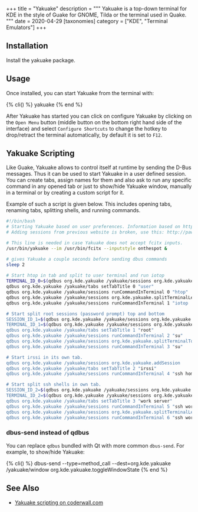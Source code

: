 +++
title = "Yakuake"
description = """
Yakuake is a top-down terminal for KDE in the style of Guake for GNOME, Tilda or the terminal used in Quake. 
"""
date = 2020-04-29
[taxonomies]
category = ["KDE", "Terminal Emulators"]
+++

## Installation

Install the yakuake package.

## Usage

Once installed, you can start Yakuake from the terminal with:

{% cli() %}
yakuake
{% end %}

After Yakuake has started you can click on configure Yakuake by clicking on the `Open Menu` button (middle button on the bottom right hand side of the interface) and select `Configure Shortcuts` to change the hotkey to drop/retract the terminal automatically, by default it is set to `F12`.

## Yakuake Scripting

Like Guake, Yakuake allows to control itself at runtime by sending the D-Bus messages. Thus it can be used to start Yakuake in a user defined session. You can create tabs, assign names for them and also ask to run any specific command in any opened tab or just to show/hide Yakuake window, manually in a terminal or by creating a custom script for it.

Example of such a script is given below. This includes opening tabs, renaming tabs, splitting shells, and running commands.

```sh
#!/bin/bash
# Starting Yakuake based on user preferences. Information based on http://forums.gentoo.org/viewtopic-t-873915-start-0.html
# Adding sessions from previous website is broken, use this: http://pawelkoston.pl/blog/sublime-text-3-cheatsheet-modules-web-develpment/

# This line is needed in case Yakuake does not accept fcitx inputs.
/usr/bin/yakuake --im /usr/bin/fcitx --inputstyle onthespot &

# gives Yakuake a couple seconds before sending dbus commands
sleep 2      
                                                 
# Start htop in tab and split to user terminal and run iotop                                                        
TERMINAL_ID_0=$(qdbus org.kde.yakuake /yakuake/sessions org.kde.yakuake.terminalIdsForSessionId 0)
qdbus org.kde.yakuake /yakuake/tabs setTabTitle 0 "user"
qdbus org.kde.yakuake /yakuake/sessions runCommandInTerminal 0 "htop"
qdbus org.kde.yakuake /yakuake/sessions org.kde.yakuake.splitTerminalLeftRight "$TERMINAL_ID_0"
qdbus org.kde.yakuake /yakuake/sessions runCommandInTerminal 1 "iotop

# Start split root sessions (password prompt) top and bottom                                                                                
SESSION_ID_1=$(qdbus org.kde.yakuake /yakuake/sessions org.kde.yakuake.addSession)
TERMINAL_ID_1=$(qdbus org.kde.yakuake /yakuake/sessions org.kde.yakuake.terminalIdsForSessionId "$SESSION_ID_1")
qdbus org.kde.yakuake /yakuake/tabs setTabTitle 1 "root"
qdbus org.kde.yakuake /yakuake/sessions runCommandInTerminal 2 "su"
qdbus org.kde.yakuake /yakuake/sessions org.kde.yakuake.splitTerminalTopBottom "$TERMINAL_ID_1"
qdbus org.kde.yakuake /yakuake/sessions runCommandInTerminal 3 "su" 

# Start irssi in its own tab.                                                                                          
qdbus org.kde.yakuake /yakuake/sessions org.kde.yakuake.addSession
qdbus org.kde.yakuake /yakuake/tabs setTabTitle 2 "irssi"
qdbus org.kde.yakuake /yakuake/sessions runCommandInTerminal 4 "ssh home -t 'tmux attach -t irssi; bash -l'" 

# Start split ssh shells in own tab.                                                                                   
SESSION_ID_2=$(qdbus org.kde.yakuake /yakuake/sessions org.kde.yakuake.addSession)
TERMINAL_ID_2=$(qdbus org.kde.yakuake /yakuake/sessions org.kde.yakuake.terminalIdsForSessionId "$SESSION_ID_2")
qdbus org.kde.yakuake /yakuake/tabs setTabTitle 3 "work server"
qdbus org.kde.yakuake /yakuake/sessions runCommandInTerminal 5 "ssh work"
qdbus org.kde.yakuake /yakuake/sessions org.kde.yakuake.splitTerminalLeftRight "$TERMINAL_ID_2"
qdbus org.kde.yakuake /yakuake/sessions runCommandInTerminal 6 "ssh work"
```

### dbus-send instead of qdbus

You can replace `qdbus` bundled with Qt with more common `dbus-send`. For example, to show/hide Yakuake:

{% cli() %}
dbus-send --type=method_call --dest=org.kde.yakuake /yakuake/window org.kde.yakuake.toggleWindowState
{% end %}

## See Also

* [Yakuake scripting on coderwall.com](https://coderwall.com/p/kq9ghg/yakuake-scripting)
